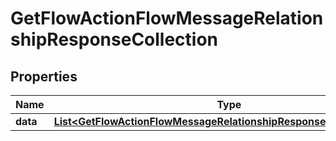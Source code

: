 # GetFlowActionFlowMessageRelationshipResponseCollection

## Properties
Name | Type | Description | Notes
------------ | ------------- | ------------- | -------------
**data** | [**List&lt;GetFlowActionFlowMessageRelationshipResponseCollectionData&gt;**](GetFlowActionFlowMessageRelationshipResponseCollectionData.md) |  | 
